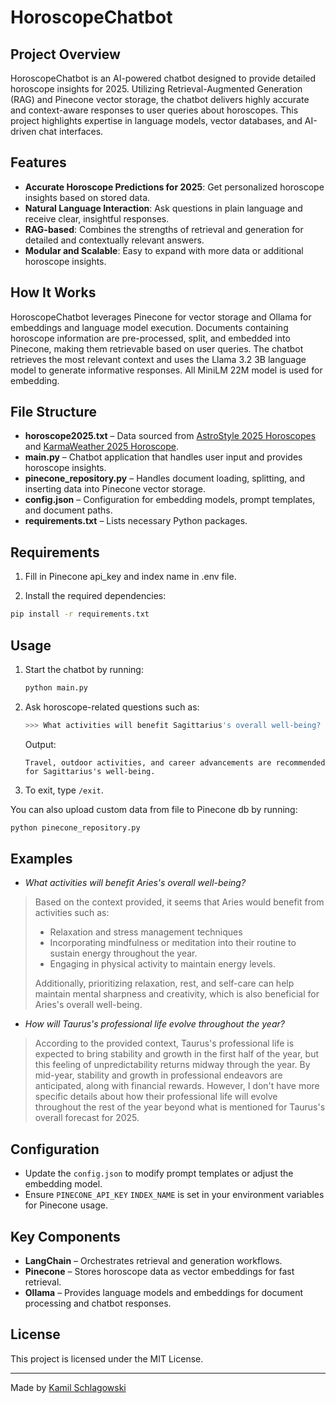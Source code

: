 # HoroscopeChatbot

## Project Overview
HoroscopeChatbot is an AI-powered chatbot designed to provide detailed horoscope insights for 2025. Utilizing Retrieval-Augmented Generation (RAG) and Pinecone vector storage, the chatbot delivers highly accurate and context-aware responses to user queries about horoscopes. This project highlights expertise in language models, vector databases, and AI-driven chat interfaces.

## Features
- **Accurate Horoscope Predictions for 2025**: Get personalized horoscope insights based on stored data.
- **Natural Language Interaction**: Ask questions in plain language and receive clear, insightful responses.
- **RAG-based**: Combines the strengths of retrieval and generation for detailed and contextually relevant answers.
- **Modular and Scalable**: Easy to expand with more data or additional horoscope insights.

## How It Works
HoroscopeChatbot leverages Pinecone for vector storage and Ollama for embeddings and language model execution. Documents containing horoscope information are pre-processed, split, and embedded into Pinecone, making them retrievable based on user queries. The chatbot retrieves the most relevant context and uses the Llama 3.2 3B language model to generate informative responses. All MiniLM 22M model is used for embedding. 

## File Structure
- **horoscope2025.txt** – Data sourced from [AstroStyle 2025 Horoscopes](https://astrostyle.com/2025-horoscopes-astrology-forecasts-zodiac-signs/) and [KarmaWeather 2025 Horoscope](https://www.karmaweather.com/news/yearly-horoscope/2025-horoscope).
- **main.py** – Chatbot application that handles user input and provides horoscope insights.
- **pinecone_repository.py** – Handles document loading, splitting, and inserting data into Pinecone vector storage.
- **config.json** – Configuration for embedding models, prompt templates, and document paths.
- **requirements.txt** – Lists necessary Python packages.

## Requirements
1. Fill in Pinecone api_key and index name in .env file.

2. Install the required dependencies:
```bash
pip install -r requirements.txt
```

## Usage
1. Start the chatbot by running:
   ```bash
   python main.py
   ```
2. Ask horoscope-related questions such as:
   ```bash
   >>> What activities will benefit Sagittarius's overall well-being?
   ```
   Output:
   ```
   Travel, outdoor activities, and career advancements are recommended for Sagittarius's well-being.
   ```
3. To exit, type `/exit`.

You can also upload custom data from file to Pinecone db by running:
  ```bash
  python pinecone_repository.py
  ```

## Examples
- *What activities will benefit Aries's overall well-being?*
> Based on the context provided, it seems that Aries would benefit from activities such as:
>
> * Relaxation and stress management techniques
> * Incorporating mindfulness or meditation into their routine to sustain energy throughout the year.
> * Engaging in physical activity to maintain energy levels.
>
> Additionally, prioritizing relaxation, rest, and self-care can help maintain mental sharpness and creativity, which is also beneficial for Aries's overall well-being.

- *How will Taurus's professional life evolve throughout the year?*
> According to the provided context, Taurus's professional life is expected to bring stability and growth in the first half of the year, but this feeling of unpredictability returns midway through the year. By mid-year, stability and growth in professional endeavors are anticipated, along with financial rewards. However, I don't have more specific details about how their professional life will evolve throughout the rest of the year beyond what is mentioned for Taurus's overall forecast for 2025.

## Configuration
- Update the `config.json` to modify prompt templates or adjust the embedding model.
- Ensure `PINECONE_API_KEY` `INDEX_NAME` is set in your environment variables for Pinecone usage.

## Key Components
- **LangChain** – Orchestrates retrieval and generation workflows.
- **Pinecone** – Stores horoscope data as vector embeddings for fast retrieval.
- **Ollama** – Provides language models and embeddings for document processing and chatbot responses.

## License
This project is licensed under the MIT License.

---
Made by [Kamil Schlagowski](https://github.com/KSchlagowski)
